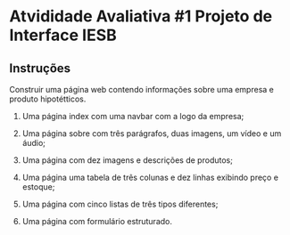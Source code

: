 # Atvididade Avaliativa #1 Projeto de Interface IESB

## Instruções

Construir uma página web contendo informações sobre uma empresa e produto hipotétticos.

1. Uma página index com uma navbar com a logo da empresa;

2. Uma página sobre com três parágrafos, duas imagens, um vídeo e um áudio; 

3. Uma página com dez imagens e descrições de produtos;

4. Uma página uma tabela de três colunas e dez linhas exibindo preço e estoque;

5. Uma página com cinco listas de três tipos diferentes;

6. Uma página com formulário estruturado. 
